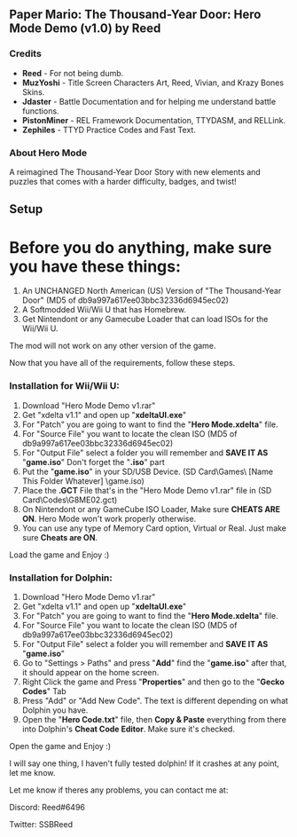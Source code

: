 <h2><b>Paper Mario: The Thousand-Year Door: Hero Mode Demo (v1.0) by Reed</b></font></h2>

<h3><b>Credits</b></h2>

<ul><li><b>Reed</b> - For not being dumb.</li>
  
<li><b>MuzYoshi</b> - Title Screen Characters Art, Reed, Vivian, and Krazy Bones Skins.</li>

<li><b>Jdaster</b> - Battle Documentation and for helping me understand battle functions.</li>

<li><b>PistonMiner</b> - REL Framework Documentation, TTYDASM, and RELLink.</li>

<li><b>Zephiles</b> - TTYD Practice Codes and Fast Text.</ul></li>

<h3><b>About Hero Mode</b></h3>

A reimagined The Thousand-Year Door Story with new elements and puzzles that
comes with a harder difficulty, badges, and twist!

<h2><b>Setup</b></h2>

<h1>Before you do anything, make sure you have these things:</h1>

1. An UNCHANGED North American (US) Version of "The Thousand-Year Door" (MD5 of db9a997a617ee03bbc32336d6945ec02)
2. A Softmodded Wii/Wii U that has Homebrew.
3. Get Nintendont or any Gamecube Loader that can load ISOs for the Wii/Wii U.

The mod will not work on any other version of the game.

Now that you have all of the requirements, follow these steps.

<b><h3>Installation for Wii/Wii U:</h3></b>

1. Download "Hero Mode Demo v1.rar"
2. Get "xdelta v1.1" and open up "<b>xdeltaUI.exe</b>"
3. For "Patch" you are going to want to find the "<b>Hero Mode.xdelta</b>" file.
4. For "Source File" you want to locate the clean ISO (MD5 of db9a997a617ee03bbc32336d6945ec02)
5. For "Output File" select a folder you will remember and <b>SAVE IT AS</b> "<b>game.iso</b>" Don't forget the "<b>.iso</b>" part
6. Put the "<b>game.iso</b>" in your SD/USB Device. (SD Card\Games\ [Name This Folder Whatever] \game.iso) 
7. Place the <b>.GCT</b> File that's in the "Hero Mode Demo v1.rar" file in (SD Card\Codes\G8ME02.gct)
8. On Nintendont or any GameCube ISO Loader, Make sure <b>CHEATS ARE ON</b>. Hero Mode won't work properly otherwise.
9. You can use any type of Memory Card option, Virtual or Real. Just make sure <b>Cheats are ON</b>.

Load the game and Enjoy :)

<b><h3>Installation for Dolphin:</h3></b>

1. Download "Hero Mode Demo v1.rar"
2. Get "xdelta v1.1" and open up "<b>xdeltaUI.exe</b>"
3. For "Patch" you are going to want to find the "<b>Hero Mode.xdelta</b>" file.
4. For "Source File" you want to locate the clean ISO (MD5 of db9a997a617ee03bbc32336d6945ec02)
5. For "Output File" select a folder you will remember and <b>SAVE IT AS</b> "<b>game.iso</b>"
6. Go to "Settings > Paths" and press "<b>Add</b>" find the "<b>game.iso</b>" after that, it should appear on the home screen.
7. Right Click the game and Press "<b>Properties</b>" and then go to the "<b>Gecko Codes</b>" Tab
8. Press "Add" or "Add New Code". The text is different depending on what Dolphin you have.
9. Open the "<b>Hero Code.txt</b>" file, then <b>Copy & Paste</b> everything from there into Dolphin's <b>Cheat Code Editor</b>. Make sure it's checked.

Open the game and Enjoy :)

I will say one thing, I haven't fully tested dolphin! If it crashes at any point, let me know.

Let me know if theres any problems, you can contact me at:

Discord: Reed#6496

Twitter: SSBReed

